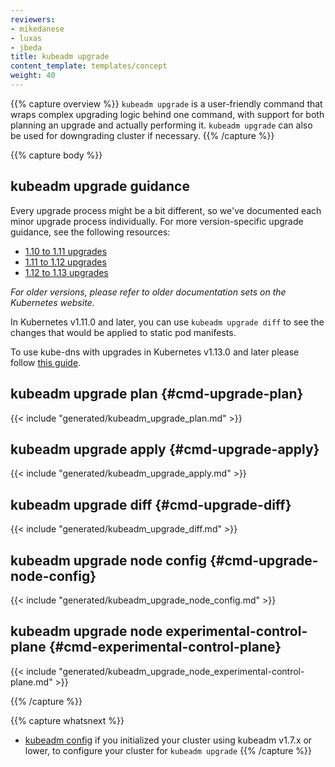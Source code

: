 ```yaml
---
reviewers:
- mikedanese
- luxas
- jbeda
title: kubeadm upgrade
content_template: templates/concept
weight: 40
---
```

{{% capture overview %}}
`kubeadm upgrade` is a user-friendly command that wraps complex upgrading logic behind one command, with support
for both planning an upgrade and actually performing it. `kubeadm upgrade` can also be used for downgrading
cluster if necessary.
{{% /capture %}}

{{% capture body %}}
## kubeadm upgrade guidance

Every upgrade process might be a bit different, so we've documented each minor upgrade process individually.
For more version-specific upgrade guidance, see the following resources:

 * [1.10 to 1.11 upgrades](/docs/tasks/administer-cluster/kubeadm/kubeadm-upgrade-1-11/)
 * [1.11 to 1.12 upgrades](/docs/tasks/administer-cluster/kubeadm/kubeadm-upgrade-1-12/)
 * [1.12 to 1.13 upgrades](/docs/tasks/administer-cluster/kubeadm/kubeadm-upgrade-1-13/)
 
_For older versions, please refer to older documentation sets on the Kubernetes website._

In Kubernetes v1.11.0 and later, you can use `kubeadm upgrade diff` to see the changes that would be
applied to static pod manifests.

To use kube-dns with upgrades in Kubernetes v1.13.0 and later please follow [this guide](docs/reference/setup-tools/kubeadm/kubeadm-init-phase/#cmd-phase-addon).

## kubeadm upgrade plan {#cmd-upgrade-plan}
{{< include "generated/kubeadm_upgrade_plan.md" >}}

## kubeadm upgrade apply  {#cmd-upgrade-apply}
{{< include "generated/kubeadm_upgrade_apply.md" >}}

## kubeadm upgrade diff {#cmd-upgrade-diff}
{{< include "generated/kubeadm_upgrade_diff.md" >}}

## kubeadm upgrade node config {#cmd-upgrade-node-config}
{{< include "generated/kubeadm_upgrade_node_config.md" >}}

## kubeadm upgrade node experimental-control-plane {#cmd-experimental-control-plane}
{{< include "generated/kubeadm_upgrade_node_experimental-control-plane.md" >}}

{{% /capture %}}

{{% capture whatsnext %}}
* [kubeadm config](/docs/reference/setup-tools/kubeadm/kubeadm-config/) if you initialized your cluster using kubeadm v1.7.x or lower, to configure your cluster for `kubeadm upgrade`
{{% /capture %}}
